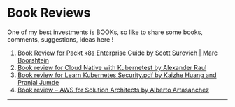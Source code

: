 # Book Reviews

One of my best investments is BOOKs, so like to share some books, comments, suggestions, ideas here !
1. [Book Review for Packt k8s Enterprise Guide by Scott Surovich | Marc Boorshtein](https://github.com/leewalter/books/blob/master/reviews/Packt%20k8s%20Enterprise%20Book%20Review.pdf)
2. [Book review for Cloud Native with Kubernetest by Alexander Raul](https://github.com/leewalter/books/blob/master/reviews/Book%20review%20for%20Cloud%20Native%20with%20Kubernetest%20by%20Alexander%20Raul.pdf)
3. [Book review for Learn Kubernetes Security.pdf by Kaizhe Huang and Pranjal Jumde](https://github.com/leewalter/books/blob/master/reviews/Book%20review%20for%20Learn%20Kubernetes%20Security.pdf)
4. [Book review – AWS for Solution Architects by Alberto Artasanchez](https://github.com/leewalter/books/blob/master/reviews/AWS%20Solution%20Architect%20Book%20review.pdf)

---

